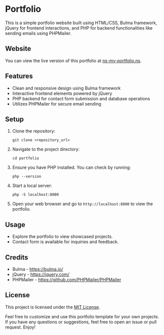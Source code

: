 # Portfolio

This is a simple portfolio website built using HTML/CSS, Bulma framework, jQuery for frontend interactions, and PHP for backend functionalities like sending emails using PHPMailer.

## Website

You can view the live version of this portfolio at [ns-my-portfolio.ns](http://ns-my-portfolio.ns).

## Features

- Clean and responsive design using Bulma framework
- Interactive frontend elements powered by jQuery
- PHP backend for contact form submission and database operations
- Utilizes PHPMailer for secure email sending

## Setup

1. Clone the repository:

   ```
   git clone <repository_url>
   ```

2. Navigate to the project directory:

   ```
   cd portfolio
   ```

3. Ensure you have PHP installed. You can check by running:

   ```
   php --version
   ```

4. Start a local server:

   ```
   php -S localhost:8000
   ```

5. Open your web browser and go to `http://localhost:8000` to view the portfolio.

## Usage

- Explore the portfolio to view showcased projects.
- Contact form is available for inquiries and feedback.

## Credits

- Bulma - https://bulma.io/
- jQuery - https://jquery.com/
- PHPMailer - https://github.com/PHPMailer/PHPMailer

## License

This project is licensed under the [MIT License](LICENSE).

Feel free to customize and use this portfolio template for your own projects. If you have any questions or suggestions, feel free to open an issue or pull request. Enjoy!
